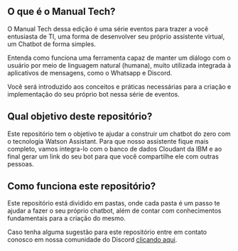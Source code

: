 ## O que é o Manual Tech?

O Manual Tech dessa edição é uma série eventos para trazer a você entusiasta de TI, uma forma de desenvolver seu próprio assistente virtual, um Chatbot de forma simples. 

Entenda como funciona uma ferramenta capaz de manter um diálogo com o usuário por meio de linguagem natural (humana), muito utilizada integrada à aplicativos de mensagens, como o Whatsapp e Discord. 

Você será introduzido aos conceitos e práticas necessárias para a criação e implementação do seu próprio bot nessa série de eventos.

## Qual objetivo deste repositório?

Este repositório tem o objetivo te ajudar a construir um chatbot do zero com o tecnologia Watson Assistant. Para que nosso assistente fique mais completo, vamos integra-lo com o banco de dados Cloudant da IBM e ao final gerar um link do seu bot para que você compartilhe ele com outras pessoas.

## Como funciona este repositório?

Este repositório está dividido em pastas, onde cada pasta é um passo te ajudar a fazer o seu próprio chatbot, além de contar com conhecimentos fundamentais para a criação do mesmo. 

Caso tenha alguma sugestão para este repositório entre em contato conosco em nossa comunidade do Discord [clicando aqui](https://discord.com/invite/PaHecYR).
